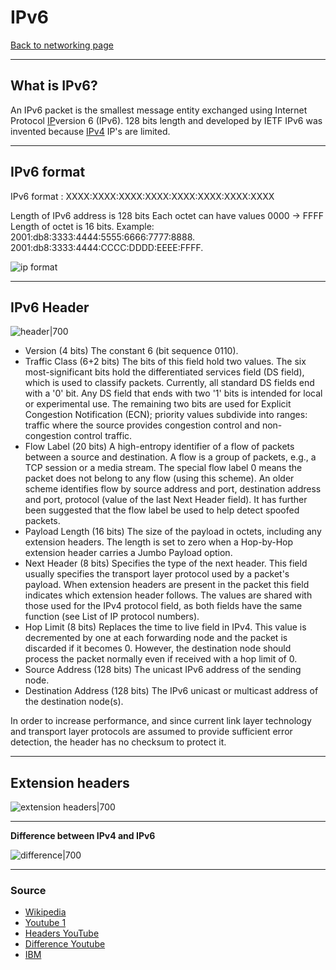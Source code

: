 # IPv6
[Back to networking page](../index.md)
- --
## What is IPv6?
An IPv6 packet is the smallest message entity exchanged using Internet Protocol [IP](IP.md)version 6 (IPv6). 128 bits length and developed by IETF IPv6 was invented because [IPv4](IPv4.md) IP's are limited.
- --
## IPv6 format
IPv6 format : XXXX:XXXX:XXXX:XXXX:XXXX:XXXX:XXXX:XXXX

Length of IPv6 address is 128 bits
Each octet can have values 0000 -> FFFF 
Length of octet is 16 bits.
Example:
2001:db8:3333:4444:5555:6666:7777:8888. 2001:db8:3333:4444:CCCC:DDDD:EEEE:FFFF.

![ip format](https://www.redhat.com/sysadmin/sites/default/files/styles/embed_medium/public/2019-09/IPv6%20addresses.png?itok=AlrTREni)
- --
## IPv6 Header
![header|700](https://upload.wikimedia.org/wikipedia/commons/6/6b/IPv6_header_rv1.png)

- Version (4 bits)
	The constant 6 (bit sequence 0110).
- Traffic Class (6+2 bits)
	The bits of this field hold two values. The six most-significant bits hold the differentiated services field (DS field), which is used to classify packets. Currently, all standard DS fields end with a '0' bit. Any DS field that ends with two '1' bits is intended for local or experimental use.
	The remaining two bits are used for Explicit Congestion Notification (ECN); priority values subdivide into ranges: traffic where the source provides congestion control and non-congestion control traffic.
- Flow Label (20 bits)
	A high-entropy identifier of a flow of packets between a source and destination. A flow is a group of packets, e.g., a TCP session or a media stream. The special flow label 0 means the packet does not belong to any flow (using this scheme). An older scheme identifies flow by source address and port, destination address and port, protocol (value of the last Next Header field). It has further been suggested that the flow label be used to help detect spoofed packets.
- Payload Length (16 bits)
	The size of the payload in octets, including any extension headers. The length is set to zero when a Hop-by-Hop extension header carries a Jumbo Payload option.
- Next Header (8 bits)
	Specifies the type of the next header. This field usually specifies the transport layer protocol used by a packet's payload. When extension headers are present in the packet this field indicates which extension header follows. The values are shared with those used for the IPv4 protocol field, as both fields have the same function (see List of IP protocol numbers).
- Hop Limit (8 bits)
	Replaces the time to live field in IPv4. This value is decremented by one at each forwarding node and the packet is discarded if it becomes 0. However, the destination node should process the packet normally even if received with a hop limit of 0.
- Source Address (128 bits)
	The unicast IPv6 address of the sending node.
- Destination Address (128 bits)
	The IPv6 unicast or multicast address of the destination node(s).


In order to increase performance, and since current link layer technology and transport layer protocols are assumed to provide sufficient error detection, the header has no checksum to protect it.
- --
## Extension headers
![extension headers|700](https://media.geeksforgeeks.org/wp-content/uploads/next-header-2.png)

- --
**Difference between IPv4 and IPv6**

![difference|700](https://4.bp.blogspot.com/-pBo1LxiPYoE/WNOgKMJmBII/AAAAAAAAAeY/D_kfnwJQYIAc74IFyxcjgQJ489ZsFtf-gCLcB/s1600/p4.png)
- --
### Source
- [Wikipedia](https://en.wikipedia.org/wiki/IPv6_packet)
- [Youtube 1](https://youtu.be/1GbJUAcHfKU)
- [Headers YouTube ](https://youtu.be/ukEJ3V7iX94)
- [Difference Youtube](https://youtu.be/MYYaeu_qiH4)
- [IBM](https://www.ibm.com/docs/en/ts4500-tape-library?topic=functionality-ipv4-ipv6-address-formats)